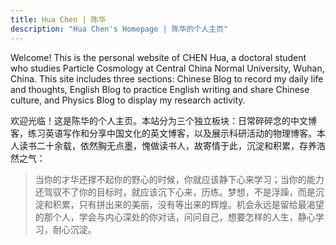 ```yaml
---
title: Hua Chen | 陈华
description: "Hua Chen's Homepage | 陈华的个人主页"
---
```


Welcome! This is the personal website of CHEN Hua, a doctoral student who studies Particle Cosmology at Central China Normal University, Wuhan, China. This site includes three sections: Chinese Blog to record my daily life and thoughts, English Blog to practice English writing and share Chinese culture, and Physics Blog to display my research activity.

欢迎光临！这是陈华的个人主页。本站分为三个独立板块：日常碎碎念的中文博客，练习英语写作和分享中国文化的英文博客，以及展示科研活动的物理博客。本人读书二十余载，依然胸无点墨，愧做读书人，故寄情于此，沉淀和积累，存养浩然之气：

> 当你的才华还撑不起你的野心的时候，你就应该静下心来学习；当你的能力还驾驭不了你的目标时，就应该沉下心来，历练。梦想，不是浮躁，而是沉淀和积累，只有拼出来的美丽，没有等出来的辉煌。机会永远是留给最渴望的那个人，学会与内心深处的你对话，问问自己，想要怎样的人生，静心学习，耐心沉淀。